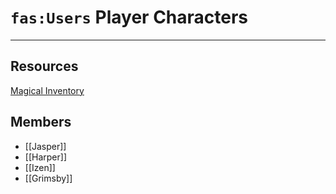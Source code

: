 # `fas:Users` Player Characters
---

## Resources
[Magical Inventory](https://docs.google.com/document/d/1JVx3Fq6hSXdSj56YoWGIu0EDFLSwflOb/edit#heading=h.z337ya)

## Members
- [[Jasper]]
- [[Harper]]
- [[Izen]]
- [[Grimsby]]